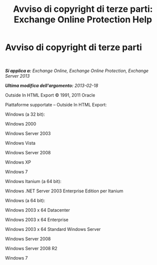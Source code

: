 ﻿---
title: 'Avviso di copyright di terze parti: Exchange Online Protection Help'
TOCTitle: Avviso di copyright di terze parti
ms:assetid: e94f1244-acb8-4ddd-b54e-5cc37f903bbf
ms:mtpsurl: https://technet.microsoft.com/it-it/library/Dd351225(v=EXCHG.150)
ms:contentKeyID: 50479873
ms.date: 05/23/2018
mtps_version: v=EXCHG.150
ms.translationtype: MT
---

# Avviso di copyright di terze parti

 

_**Si applica a:** Exchange Online, Exchange Online Protection, Exchange Server 2013_

_**Ultima modifica dell'argomento:** 2013-02-18_

Outside In HTML Export © 1991, 2011 Oracle

Piattaforme supportate – Outside In HTML Export:

Windows (a 32 bit):

Windows 2000

Windows Server 2003

Windows Vista

Windows Server 2008

Windows XP

Windows 7

Windows Itanium (a 64 bit):

Windows .NET Server 2003 Enterprise Edition per Itanium

Windows (a 64 bit):

Windows 2003 x 64 Datacenter

Windows 2003 x 64 Enterprise

Windows 2003 x 64 Standard Windows Server

Windows Server 2008

Windows Server 2008 R2

Windows 7

